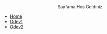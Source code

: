 <html>
<head>
<title>Burak Gulirmak</title>
</head>

<center>Sayfama Hos Geldiniz</center>

  <nav>
   <ul>
    <li><a href="index.html">Home</li>
	<li><a href="Odev1.html">Odev1</li>
	<li><a href="Odev2.html">Odev2</li>
   </ul>
  </nav>
